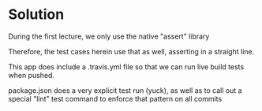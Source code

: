 # Solution

During the first lecture, we only use the native "assert" library

Therefore, the test cases herein use that as well, asserting in a straight line.

This app does include a .travis.yml file so that we can run live build tests when pushed.  

package.json does a very explicit test run (yuck), as well as to call out a special "lint" test command to enforce that pattern on all commits
